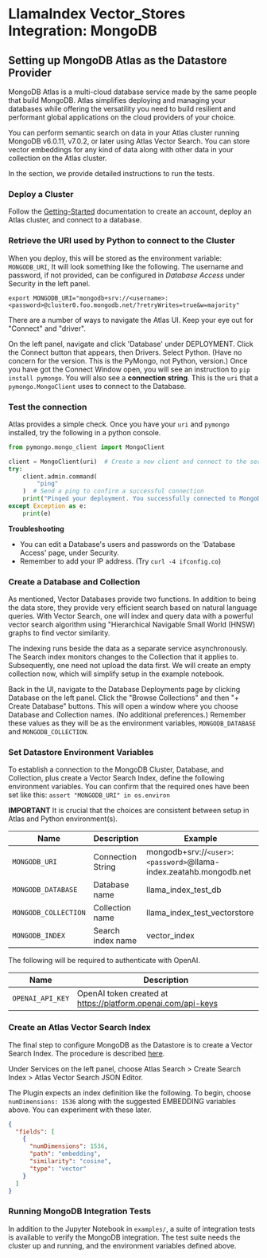 # LlamaIndex Vector_Stores Integration: MongoDB

## Setting up MongoDB Atlas as the Datastore Provider

MongoDB Atlas is a multi-cloud database service made by the same people that build MongoDB.
Atlas simplifies deploying and managing your databases while offering the versatility you need
to build resilient and performant global applications on the cloud providers of your choice.

You can perform semantic search on data in your Atlas cluster running MongoDB v6.0.11, v7.0.2,
or later using Atlas Vector Search. You can store vector embeddings for any kind of data along
with other data in your collection on the Atlas cluster.

In the section, we provide detailed instructions to run the tests.

### Deploy a Cluster

Follow the [Getting-Started](https://www.mongodb.com/basics/mongodb-atlas-tutorial) documentation
to create an account, deploy an Atlas cluster, and connect to a database.

### Retrieve the URI used by Python to connect to the Cluster

When you deploy, this will be stored as the environment variable: `MONGODB_URI`,
It will look something like the following. The username and password, if not provided,
can be configured in _Database Access_ under Security in the left panel.

```
export MONGODB_URI="mongodb+srv://<username>:<password>@cluster0.foo.mongodb.net/?retryWrites=true&w=majority"
```

There are a number of ways to navigate the Atlas UI. Keep your eye out for "Connect" and "driver".

On the left panel, navigate and click 'Database' under DEPLOYMENT.
Click the Connect button that appears, then Drivers. Select Python.
(Have no concern for the version. This is the PyMongo, not Python, version.)
Once you have got the Connect Window open, you will see an instruction to `pip install pymongo`.
You will also see a **connection string**.
This is the `uri` that a `pymongo.MongoClient` uses to connect to the Database.

### Test the connection

Atlas provides a simple check. Once you have your `uri` and `pymongo` installed,
try the following in a python console.

```python
from pymongo.mongo_client import MongoClient

client = MongoClient(uri)  # Create a new client and connect to the server
try:
    client.admin.command(
        "ping"
    )  # Send a ping to confirm a successful connection
    print("Pinged your deployment. You successfully connected to MongoDB!")
except Exception as e:
    print(e)
```

**Troubleshooting**

- You can edit a Database's users and passwords on the 'Database Access' page, under Security.
- Remember to add your IP address. (Try `curl -4 ifconfig.co`)

### Create a Database and Collection

As mentioned, Vector Databases provide two functions. In addition to being the data store,
they provide very efficient search based on natural language queries.
With Vector Search, one will index and query data with a powerful vector search algorithm
using "Hierarchical Navigable Small World (HNSW) graphs to find vector similarity.

The indexing runs beside the data as a separate service asynchronously.
The Search index monitors changes to the Collection that it applies to.
Subsequently, one need not upload the data first.
We will create an empty collection now, which will simplify setup in the example notebook.

Back in the UI, navigate to the Database Deployments page by clicking Database on the left panel.
Click the "Browse Collections" and then "+ Create Database" buttons.
This will open a window where you choose Database and Collection names. (No additional preferences.)
Remember these values as they will be as the environment variables,
`MONGODB_DATABASE` and `MONGODB_COLLECTION`.

### Set Datastore Environment Variables

To establish a connection to the MongoDB Cluster, Database, and Collection, plus create a Vector Search Index,
define the following environment variables.
You can confirm that the required ones have been set like this: `assert "MONGODB_URI" in os.environ`

**IMPORTANT** It is crucial that the choices are consistent between setup in Atlas and Python environment(s).

| Name                 | Description       | Example                                                             |
| -------------------- | ----------------- | ------------------------------------------------------------------- |
| `MONGODB_URI`        | Connection String | mongodb+srv://`<user>`:`<password>`@llama-index.zeatahb.mongodb.net |
| `MONGODB_DATABASE`   | Database name     | llama_index_test_db                                                 |
| `MONGODB_COLLECTION` | Collection name   | llama_index_test_vectorstore                                        |
| `MONGODB_INDEX`      | Search index name | vector_index                                                        |

The following will be required to authenticate with OpenAI.

| Name             | Description                                                  |
| ---------------- | ------------------------------------------------------------ |
| `OPENAI_API_KEY` | OpenAI token created at https://platform.openai.com/api-keys |

### Create an Atlas Vector Search Index

The final step to configure MongoDB as the Datastore is to create a Vector Search Index.
The procedure is described [here](https://www.mongodb.com/docs/atlas/atlas-vector-search/create-index/#procedure).

Under Services on the left panel, choose Atlas Search > Create Search Index >
Atlas Vector Search JSON Editor.

The Plugin expects an index definition like the following.
To begin, choose `numDimensions: 1536` along with the suggested EMBEDDING variables above.
You can experiment with these later.

```json
{
  "fields": [
    {
      "numDimensions": 1536,
      "path": "embedding",
      "similarity": "cosine",
      "type": "vector"
    }
  ]
}
```

### Running MongoDB Integration Tests

In addition to the Jupyter Notebook in `examples/`,
a suite of integration tests is available to verify the MongoDB integration.
The test suite needs the cluster up and running, and the environment variables defined above.
